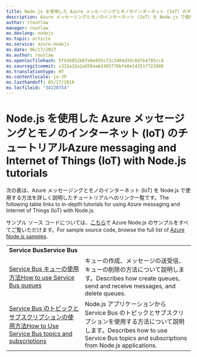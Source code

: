 ```yaml
---
title: Node.js を使用した Azure メッセージングとモノのインターネット (IoT) のチュートリアル
description: Azure メッセージングとモノのインターネット (IoT) を Node.js で使用するためのチュートリアル。
author: rloutlaw
manager: routlaw
ms.devlang: nodejs
ms.topic: article
ms.service: azure-nodejs
ms.date: 06/17/2017
ms.author: routlaw
ms.openlocfilehash: 5f926852b87e0e855cf2c3404d3dc8d7b4785cc8
ms.sourcegitcommit: c332a32a1a850aa62405776bfe0e14251f722888
ms.translationtype: HT
ms.contentlocale: ja-JP
ms.lasthandoff: 05/17/2018
ms.locfileid: "34220754"
---
```

# <a name="azure-messaging-and-internet-of-things-iot-with-nodejs-tutorials"></a><span data-ttu-id="a6d4c-103">Node.js を使用した Azure メッセージングとモノのインターネット (IoT) のチュートリアル</span><span class="sxs-lookup"><span data-stu-id="a6d4c-103">Azure messaging and Internet of Things (IoT) with Node.js tutorials</span></span>

<span data-ttu-id="a6d4c-104">次の表は、Azure メッセージングとモノのインターネット (IoT) を Node.js で使用する方法を詳しく説明したチュートリアルへのリンク一覧です。</span><span class="sxs-lookup"><span data-stu-id="a6d4c-104">The following table links to in-depth tutorials for using Azure messaging and Internet of Things (IoT) with Node.js.</span></span>

<span data-ttu-id="a6d4c-105">サンプル ソース コードについては、[こちら](https://azure.microsoft.com/resources/samples/?term=nodejs)で Azure Node.js のサンプルをすべてご覧いただけます。</span><span class="sxs-lookup"><span data-stu-id="a6d4c-105">For sample source code, browse the full list of [Azure Node.js samples](https://azure.microsoft.com/resources/samples/?term=nodejs).</span></span>

| | |
|---|---|
| <span data-ttu-id="a6d4c-106">**Service Bus**</span><span class="sxs-lookup"><span data-stu-id="a6d4c-106">**Service Bus**</span></span> ||
| [<span data-ttu-id="a6d4c-107">Service Bus キューの使用方法</span><span class="sxs-lookup"><span data-stu-id="a6d4c-107">How to use Service Bus queues</span></span>](http://docs.microsoft.com/azure/service-bus-messaging/service-bus-nodejs-how-to-use-queues?toc=/azure/node/toc.json&bc=/azure/node/toc.json) | <span data-ttu-id="a6d4c-108">キューの作成、メッセージの送受信、キューの削除の方法について説明します。</span><span class="sxs-lookup"><span data-stu-id="a6d4c-108">Describes how create queues, send and receive messages, and delete queues.</span></span> |
| [<span data-ttu-id="a6d4c-109">Service Bus のトピックとサブスクリプションの使用方法</span><span class="sxs-lookup"><span data-stu-id="a6d4c-109">How to Use Service Bus topics and subscriptions</span></span>](http://docs.microsoft.com/azure/service-bus-messaging/service-bus-nodejs-how-to-use-topics-subscriptions?toc=/azure/node/toc.json&bc=/azure/node/toc.json) | <span data-ttu-id="a6d4c-110">Node.js アプリケーションから Service Bus のトピックとサブスクリプションを使用する方法について説明します。</span><span class="sxs-lookup"><span data-stu-id="a6d4c-110">Describes how to use Service Bus topics and subscriptions from Node.js applications.</span></span> |
